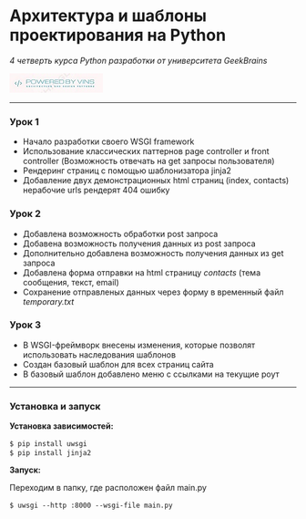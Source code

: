 # Архитектура и шаблоны проектирования на Python
*4 четверть курса Python разработки от университета GeekBrains*

[![GregoryVins](img/pwd.jpg)](https://github.com/GregoryVins/Architecture-and-design-patterns)

------
### Урок 1
- Начало разработки своего WSGI framework
- Использование классических паттернов page controller и front controller (Возможность отвечать на get запросы пользователя)
- Рендеринг страниц с помощью шаблонизатора jinja2
- Добавление двух демонстрационных html страниц (index, contacts) нерабочие urls рендерят 404 ошибку

### Урок 2
- Добавлена возможность обработки post запроса
- Добавена возможность получения данных из post запроса
- Дополнительно добавлена возможность получения данных из get запроса
- Добавлена форма отправки на html страницу *contacts* (тема сообщения, текст, email)
- Сохранение отправленых данных через форму в временный файл *temporary.txt*

### Урок 3
- В WSGI-фреймворк внесены изменения, которые позволят использовать наследования шаблонов
- Создан базовый шаблон для всех страниц сайта
- В базовый шаблон добавлено меню с ссылками на текущие роут 
------

### Установка и запуск

**Установка зависимостей:**
```
$ pip install uwsgi
$ pip install jinja2
```
**Запуск:**

Переходим в папку, где расположен файл main.py
```
$ uwsgi --http :8000 --wsgi-file main.py
```